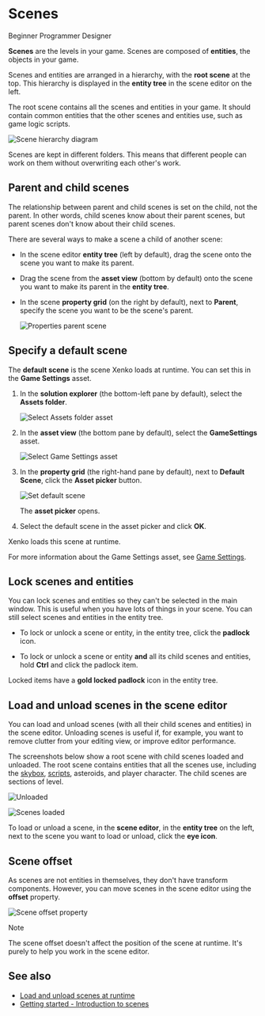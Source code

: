 # Scenes

<span class="label label-doc-level">Beginner</span>
<span class="label label-doc-audience">Programmer</span>
<span class="label label-doc-audience">Designer</span>

**Scenes** are the levels in your game. Scenes are composed of **entities**, the objects in your game. 

Scenes and entities are arranged in a hierarchy, with the **root scene** at the top. This hierarchy is displayed in the **entity tree** in the scene editor on the left.

The root scene contains all the scenes and entities in your game. It should contain common entities that the other scenes and entities use, such as game logic scripts.

![Scene hierarchy diagram](media/scene-hierarchy-diagram.png)

Scenes are kept in different folders. This means that different people can work on them without overwriting each other's work.

## Parent and child scenes

The relationship between parent and child scenes is set on the child, not the parent. In other words, child scenes know about their parent scenes, but parent scenes don't know about their child scenes.

There are several ways to make a scene a child of another scene:

* In the scene editor **entity tree** (left by default), drag the scene onto the scene you want to make its parent.

* Drag the scene from the **asset view** (bottom by default) onto the scene you want to make its parent in the **entity tree**.

* In the scene **property grid** (on the right by default), next to **Parent**, specify the scene you want to be the scene's parent.

    ![Properties parent scene](media/properties-parent-scene.png)

## Specify a default scene

The **default scene** is the scene Xenko loads at runtime. You can set this in the **Game Settings** asset.

1. In the **solution explorer** (the bottom-left pane by default), select the **Assets folder**.

    ![Select Assets folder asset](media/select-asset-folder.png)

2. In the **asset view** (the bottom pane by default), select the **GameSettings** asset.

    ![Select Game Settings asset](media/select-game-settings-asset.png)

3. In the **property grid** (the right-hand pane by default), next to **Default Scene**, click the **Asset picker** button.
    
    ![Set default scene](../game-studio/media/game-settings-default-scene.png)

    The **asset picker** opens.

2. Select the default scene in the asset picker and click **OK**.

Xenko loads this scene at runtime.

For more information about the Game Settings asset, see [Game Settings](game-settings.md).

## Lock scenes and entities

You can lock scenes and entities so they can't be selected in the main window. This is useful when you have lots of things in your scene. You can still select scenes and entities in the entity tree.

* To lock or unlock a scene or entity, in the entity tree, click the **padlock** icon.

* To lock or unlock a scene or entity **and** all its child scenes and entities, hold **Ctrl** and click the padlock item.

Locked items have a **gold locked padlock** icon in the entity tree.

## Load and unload scenes in the scene editor

You can load and unload scenes (with all their child scenes and entities) in the scene editor. Unloading scenes is useful if, for example, you want to remove clutter from your editing view, or improve editor performance.

The screenshots below show a root scene with child scenes loaded and unloaded. The root scene contains entities that all the scenes use, including the [skybox](..graphics/lights-and-shadows/skyboxes.md), [scripts](../scripts/index.md), asteroids, and player character. The child scenes are sections of level.

![Unloaded](media/scenes-unloaded.png)

![Scenes loaded](media/scenes-loaded.png)

To load or unload a scene, in the **scene editor**, in the **entity tree** on the left, next to the scene you want to load or unload, click the **eye icon**.

## Scene offset

As scenes are not entities in themselves, they don't have transform components. However, you can move scenes in the scene editor using the **offset** property.

![Scene offset property](media/scene-offset.png)

>[!Note]
>The scene offset doesn't affect the position of the scene at runtime. It's purely to help you work in the scene editor.

## See also

* [Load and unload scenes at runtime](load-scenes.md)
* [Getting started - Introduction to scenes](../getting-started/introduction-to-scenes.md)